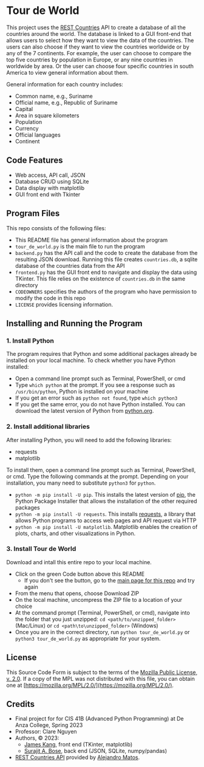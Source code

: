 # Tour de World

This project uses the [REST Countries](https://restcountries.com/) API to create a database of all the countries around the world. The database is linked to a GUI front-end that allows users to select how they want to view the data of the countries. The users can also choose if they want to view the countries worldwide or by any of the 7 continents. For example, the user can choose to compare the top five countries by population in Europe, or any nine countries in worldwide by area. Or the user can choose four specific countries in south America to view general information about them. 

General information for each country includes:

- Common name, e.g., Suriname
- Official name, e.g.,  Republic of Suriname
- Capital
- Area in square kilometers
- Population
- Currency
- Official languages
- Continent 

## Code Features

- Web access, API call, JSON 
- Database CRUD using SQLite
- Data display with matplotlib 
- GUI front end with Tkinter

## Program Files

This repo consists of the following files: 

- This README file has general information about the program
- `tour_de_world.py` is the main file to run the program
- `backend.py` has the API call and the code to create the database from the resulting JSON download. Running this file creates `countries.db`, a sqlite database of the countries data from the API
- `frontend.py` has the GUI front end to navigate and display the data using TKinter. This file relies on the existence of `countries.db` in the same directory
- `CODEOWNERS` specifies the authors of the program who have permission to modify the code in this repo
- `LICENSE` provides licensing information.

## Installing and Running the Program

### 1. Install Python

The program requires that Python and some additional packages already be installed on your local machine. To check whether you have Python installed:

- Open a command line prompt such as Terminal, PowerShell, or cmd
- Type `which python` at the prompt. If you see a response such as `/usr/bin/python`, Python is installed on your machine
- If you get an error such as `python not found`, type `which python3`
- If you get the same error, you do not have Python installed. You can download the latest version of Python from [python.org](https://www.python.org/downloads/).

### 2. Install additional libraries

After installing Python, you will need to add the following libraries:

- requests
- matplotlib

To install them, open a command line prompt such as Terminal, PowerShell, or cmd. Type the following commands at the prompt. Depending on your installation, you many need to substitute `python3` for `python`.  

- `python -m pip install -U pip`. This installs the latest version of [pip](https://pypi.org/project/pip/), the Python Package Installer that allows the installation of the other required packages
- `python -m pip install -U requests`. This installs [requests](https://pypi.org/project/requests/), a library that allows Python programs to access web pages and API request via HTTP
- `python -m pip install -U matplotlib`. Matplotlib enables the creation of plots, charts, and other visualizations in Python.

### 3. Install Tour de World

Download and intall this entire repo to your local machine. 

- Click on the green Code button above this README
  - If you don't see the button, go to the [main page for this repo](https://github.com/morosebose/countries_data) and try again
- From the menu that opens, choose Download ZIP
- On the local machine, uncompress the ZIP file to a location of your choice
- At the command prompt (Terminal, PowerShell, or cmd), navigate into the folder that you just unzipped:
  `cd <path/to/unzipped_folder>` (Mac/Linux) or `cd <path\to\unzipped_folder>` (Windows)
- Once you are in the correct directory, run `python tour_de_world.py` or `python3 tour_de_world.py` as appropriate for your system.

## License
This Source Code Form is subject to the terms of the [Mozilla Public License, v. 2.0](https://github.com/morosebose/countries_data/blob/main/LICENSE). If a copy of the MPL was not distributed with this file, you can obtain one at [https://mozilla.org/MPL/2.0/](https://mozilla.org/MPL/2.0/).

## Credits
- Final project for for CIS 41B (Advanced Python Programming) at De Anza College, Spring 2023
- Professor: Clare Nguyen
- Authors, © 2023: 
  - [James Kang](https://github.com/jcmkang), front end (TKinter, matplotlib) 
  - [Surajit A. Bose](https://github.com/morosebose), back end (JSON, SQLite, numpy/pandas)
- [REST Countries API](https://gitlab.com/restcountries/restcountries) provided by [Alejandro Matos](https://gitlab.com/amatos). 
